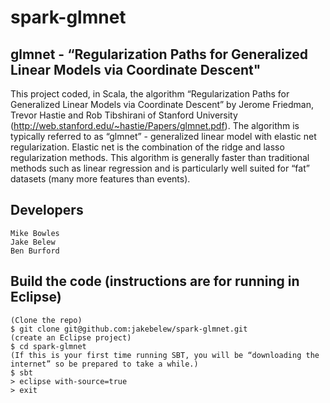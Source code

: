 # spark-glmnet

## glmnet -  “Regularization Paths for Generalized Linear Models via Coordinate Descent"

This project coded, in Scala, the algorithm  “Regularization Paths for Generalized Linear Models via Coordinate Descent” by Jerome Friedman, Trevor Hastie and Rob Tibshirani of Stanford University (http://web.stanford.edu/~hastie/Papers/glmnet.pdf).  The algorithm is typically referred to as “glmnet” - generalized linear model with elastic net regularization.  Elastic net is the combination of the ridge and lasso regularization methods.  This algorithm is generally faster than traditional methods such as linear regression and is particularly well suited for “fat” datasets (many more features than events).

## Developers
    Mike Bowles
    Jake Belew
    Ben Burford

## Build the code (instructions are for running in Eclipse)
	(Clone the repo)
	$ git clone git@github.com:jakebelew/spark-glmnet.git
	(create an Eclipse project)
	$ cd spark-glmnet
	(If this is your first time running SBT, you will be “downloading the internet” so be prepared to take a while.)
	$ sbt
	> eclipse with-source=true
	> exit
